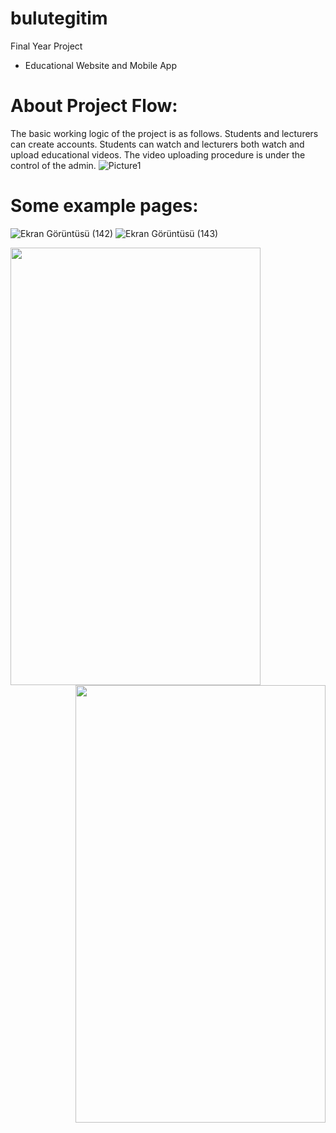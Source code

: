# bulutegitim
 Final Year Project
- Educational Website and Mobile App
# About Project Flow:
 The basic working logic of the project is as follows. Students and lecturers can create accounts. Students can watch and lecturers both watch and upload educational videos. The video uploading procedure is under the control of the admin.
 ![Picture1](https://user-images.githubusercontent.com/50702632/187947111-abff9caf-da06-4d3d-a797-6c1c8bb67972.png)
# Some example pages:
![Ekran Görüntüsü (142)](https://user-images.githubusercontent.com/50702632/187956987-ddfd7303-d5d2-4ae2-bd09-42832af66186.png)
![Ekran Görüntüsü (143)](https://user-images.githubusercontent.com/50702632/187956994-97a7a475-0234-43e5-b6f6-31ddf998ad1b.png)

<a href="url"><img src="https://user-images.githubusercontent.com/50702632/187957785-ed891fef-a820-4571-bae1-a98252718472.png" align="left" height="700" width="400" ></a><a href="url"><img src="https://user-images.githubusercontent.com/50702632/187957791-241aabc6-4360-44ea-a67e-5f8037a0a6dc.png" align="right" height="700" width="400" ></a>
